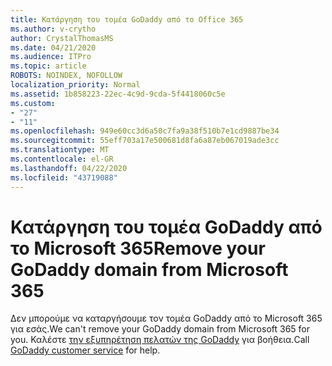 ```yaml
---
title: Κατάργηση του τομέα GoDaddy από το Office 365
ms.author: v-crytho
author: CrystalThomasMS
ms.date: 04/21/2020
ms.audience: ITPro
ms.topic: article
ROBOTS: NOINDEX, NOFOLLOW
localization_priority: Normal
ms.assetid: 1b858223-22ec-4c9d-9cda-5f4418060c5e
ms.custom:
- "27"
- "11"
ms.openlocfilehash: 949e60cc3d6a50c7fa9a38f510b7e1cd9887be34
ms.sourcegitcommit: 55eff703a17e500681d8fa6a87eb067019ade3cc
ms.translationtype: MT
ms.contentlocale: el-GR
ms.lasthandoff: 04/22/2020
ms.locfileid: "43719088"
---
```

# <a name="remove-your-godaddy-domain-from-microsoft-365"></a><span data-ttu-id="2db04-102">Κατάργηση του τομέα GoDaddy από το Microsoft 365</span><span class="sxs-lookup"><span data-stu-id="2db04-102">Remove your GoDaddy domain from Microsoft 365</span></span>

<span data-ttu-id="2db04-103">Δεν μπορούμε να καταργήσουμε τον τομέα GoDaddy από το Microsoft 365 για εσάς.</span><span class="sxs-lookup"><span data-stu-id="2db04-103">We can't remove your GoDaddy domain from Microsoft 365 for you.</span></span> <span data-ttu-id="2db04-104">Καλέστε [την εξυπηρέτηση πελατών της GoDaddy](https://aka.ms/contact-godaddy) για βοήθεια.</span><span class="sxs-lookup"><span data-stu-id="2db04-104">Call [GoDaddy customer service](https://aka.ms/contact-godaddy) for help.</span></span>
  